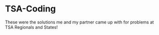 # TSA-Coding
These were the solutions me and my partner came up with for problems at TSA Regionals and States! 
